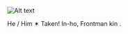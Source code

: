 ![Alt text](https://y.yarn.co/ebca44d8-8c56-4479-9f98-c079833b3bc2_text.gif) 


He / Him  ✶ Taken! In-ho, Frontman kin .
